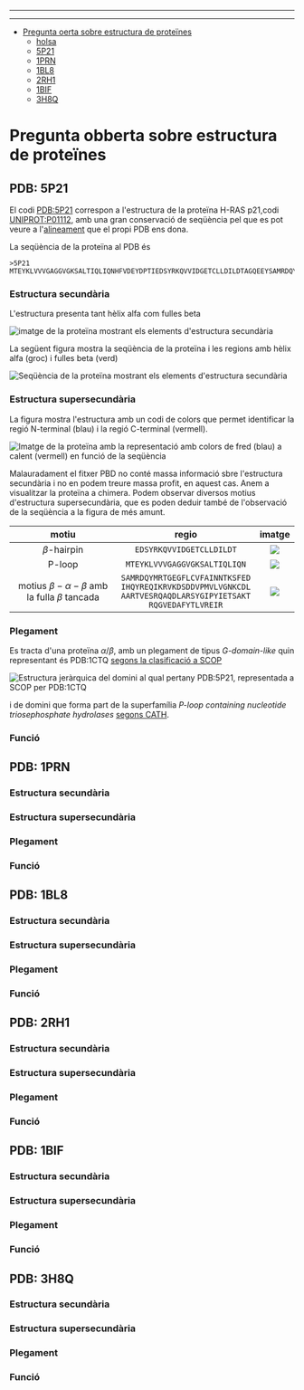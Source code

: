 
---

---


- [Pregunta oerta sobre estructura de proteïnes](#pregunta-oerta-sobre-estructura-de-proteïnes)
  - [holsa](#holsa)
  - [5P21](#5p21)
  - [1PRN](#1prn)
  - [1BL8](#1bl8)
  - [2RH1](#2rh1)
  - [1BIF](#1bif)
  - [3H8Q](#3h8q)


# Pregunta obberta sobre estructura de proteïnes
 
## PDB: 5P21

 El codi [PDB:5P21](https://www.rcsb.org/structure/5p21) correspon a l'estructura de la proteïna H-RAS p21,codi [UNIPROT:P01112](https://www.uniprot.org/uniprot/P01112), amb una gran conservació de seqüència pel que es pot veure a l'[alineament](https://www.rcsb.org/uniprot/P01112) que el propi PDB ens dona.


La seqüència de la proteïna al PDB és

```fasta
>5P21
MTEYKLVVVGAGGVGKSALTIQLIQNHFVDEYDPTIEDSYRKQVVIDGETCLLDILDTAGQEEYSAMRDQYMRTGEGFLCVFAINNTKSFEDIHQYREQIKRVKDSDDVPMVLVGNKCDLAARTVESRQAQDLARSYGIPYIETSAKTRQGVEDAFYTLVREIRQH
```

### Estructura secundària 

L'estructura presenta tant hèlix alfa com fulles beta

![imatge de la proteïna mostrant els elements d'estructura secundària](../figures/5p21_2nd.png)

La següent figura mostra la seqüència de la proteïna i les regions amb hèlix alfa (groc) i fulles beta (verd)

![Seqüència de la proteïna mostrant els elements d'estructura secundària](../figures/5p21_seq.png)

### Estructura supersecundària 

La figura mostra l'estructura amb un codi de colors que permet identificar la regió N-terminal (blau) i la regió C-terminal (vermell). 

![Imatge de la proteïna amb la representació amb colors de fred (blau) a calent (vermell) en funció de la seqüència](../figures/5p21_rainbow.png)

Malauradament el fitxer PBD no conté massa informació sbre l'estructura secundària i no en podem treure massa profit, en aquest cas. Anem a visualitzar la proteïna a chimera. Podem observar diversos motius d'estructura supersecundària, que es poden deduir també de l'observació de la seqüència a la figura de més amunt.

| motiu | regio | imatge |
|:-------:|:-------:|:--------:|
|   $\beta$-hairpin    |   ```EDSYRKQVVIDGETCLLDILDT```    |   ![](../figures/5p21_hairpin.png)     |
|    P-loop   |    ```MTEYKLVVVGAGGVGKSALTIQLIQN```   |    ![](../figures/5p21_ploop.png)       |
|     motius $\beta-\alpha-\beta$ amb la fulla $\beta$ tancada    |    ```SAMRDQYMRTGEGFLCVFAINNTKSFED```<br>```IHQYREQIKRVKDSDDVPMVLVGNKCDL```<br>```AARTVESRQAQDLARSYGIPYIETSAKT```<br>```RQGVEDAFYTLVREIR``` |    ![](../figures/5p21_betaalphabeta.png)       |



### Plegament 

Es tracta d'una proteïna $\alpha/\beta$, amb un plegament de tipus *G-domain-like* quin representant és PDB:1CTQ [segons la clasificació a SCOP](https://scop.mrc-lmb.cam.ac.uk/term/8019404) 

![Estructura jeràrquica del domini al qual pertany PDB:5P21, representada a SCOP per PDB:1CTQ](../figures/1CTQ_SCOP.png)

i de domini que forma part de la superfamília *P-loop containing nucleotide triosephosphate hydrolases* [segons CATH](http://www.cathdb.info/search?q=5p21).

### Funció

## PDB: 1PRN


### Estructura secundària 
### Estructura supersecundària 
### Plegament 
### Funció


## PDB: 1BL8



### Estructura secundària 
### Estructura supersecundària 
### Plegament 
### Funció


## PDB: 2RH1



### Estructura secundària 
### Estructura supersecundària 
### Plegament 
### Funció

## PDB: 1BIF


### Estructura secundària 
### Estructura supersecundària 
### Plegament 
### Funció

## PDB: 3H8Q


### Estructura secundària 
### Estructura supersecundària 
### Plegament 
### Funció
